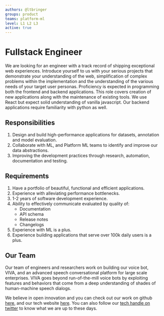 ```yaml
---
authors: @ltbringer
groups: product
teams: platform-ml
level: L1 L2 L3
active: true
---
```


# Fullstack Engineer

We are looking for an engineer with a track record of shipping exceptional web experiences. Introduce yourself to us with your serious projects that demonstrate your understanding of the web, simplification of complex problems within the implementation and the understanding of the various needs of your target user personas. Proficiency is expected in programming both the frontend and backend applications. This role covers creation of new applications along with the maintenance of existing tools. We use React but expect solid understanding of vanilla javascript. Our backend applications require familiarity with python as well.

## Responsibilities

1. Design and build high-performance applications for datasets, annotation and model evaluation.
2. Collaborate with ML, and Platform ML teams to identify and improve our data abstractions.
3. Improving the development practices through research, automation, documentation and testing.

## Requirements

1. Have a portfolio of beautiful, functional and efficient applications.
2. Experience with alleviating performance bottlenecks.
3. 1-2 years of software development experience.
4. Ability to effectively communicate evaluated by quality of:
    - Documentation
    - API schema
    - Release notes
    - Changelogs
5. Experience with ML is a plus.
6. Experience building applications that serve over 100k daily users is a plus.

## Our Team

Our team of engineers and researchers work on building our voice bot, VIVA, and
an advanced speech conversational platform for large scale enterprises. VIVA
goes beyond run-of-the-mill voice bots by exploiting features and behaviors that
come from a deep understanding of shades of human-machine speech dialogs.

We believe in open innovation and you can check out our work on github [here](https://github.com/skit-ai), and
our tech website [here](https://tech.skit.ai/). You can also follow our [tech handle on twitter](https://twitter.com/SkitTech/) to know
what we are up to these days.
